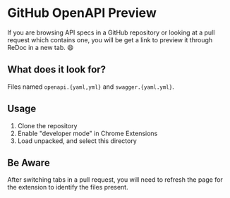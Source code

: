 # GitHub OpenAPI Preview

If you are browsing API specs in a GitHub repository or looking at a pull
request which contains one, you will be get a link to preview it through ReDoc
in a new tab. :smile:

## What does it look for?

Files named `openapi.{yaml,yml}` and `swagger.{yaml.yml}`.

## Usage

1. Clone the repository
2. Enable "developer mode" in Chrome Extensions
3. Load unpacked, and select this directory

## Be Aware

After switching tabs in a pull request, you will need to refresh the page for
the extension to identify the files present.
